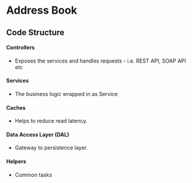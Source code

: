 # Address Book

## Code Structure

#### Controllers
   - Exposes the services and handles requests - i.e. REST API, SOAP API etc

#### Services
   - The business logic wrapped in as Service

#### Caches
   - Helps to reduce read latency.

#### Data Access Layer (DAL)
   - Gateway to persistence layer.

#### Helpers
   - Common tasks   